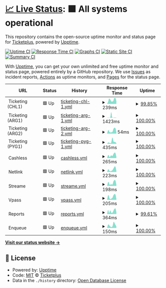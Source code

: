 # [📈 Live Status](https://status.ticketplus.global): <!--live status--> **🟩 All systems operational**

This repository contains the open-source uptime monitor and status page for [Ticketplus](https://ticketplus.cl), powered by [Upptime](https://github.com/upptime/upptime).

[![Uptime CI](https://github.com/ticketplushq/status/workflows/Uptime%20CI/badge.svg)](https://github.com/ticketplushq/status/actions?query=workflow%3A%22Uptime+CI%22)
[![Response Time CI](https://github.com/ticketplushq/status/workflows/Response%20Time%20CI/badge.svg)](https://github.com/ticketplushq/status/actions?query=workflow%3A%22Response+Time+CI%22)
[![Graphs CI](https://github.com/ticketplushq/status/workflows/Graphs%20CI/badge.svg)](https://github.com/ticketplushq/status/actions?query=workflow%3A%22Graphs+CI%22)
[![Static Site CI](https://github.com/ticketplushq/status/workflows/Static%20Site%20CI/badge.svg)](https://github.com/ticketplushq/status/actions?query=workflow%3A%22Static+Site+CI%22)
[![Summary CI](https://github.com/ticketplushq/status/workflows/Summary%20CI/badge.svg)](https://github.com/ticketplushq/status/actions?query=workflow%3A%22Summary+CI%22)

With [Upptime](https://upptime.js.org), you can get your own unlimited and free uptime monitor and status page, powered entirely by a GitHub repository. We use [Issues](https://github.com/ticketplushq/status/issues) as incident reports, [Actions](https://github.com/ticketplushq/status/actions) as uptime monitors, and [Pages](https://status.ticketplus.global) for the status page.

<!--start: status pages-->
<!-- This summary is generated by Upptime (https://github.com/upptime/upptime) -->
<!-- Do not edit this manually, your changes will be overwritten -->
<!-- prettier-ignore -->
| URL | Status | History | Response Time | Uptime |
| --- | ------ | ------- | ------------- | ------ |
| <img alt="" src="https://ticketing-assets.ticketplus.global/assets/logo-round-99223a5db65251ea5227316d3e30dbf03ac693920ffbca86b254f9508224754d.png" height="13"> Ticketing (CHL1) | 🟩 Up | [ticketing-chl-1.yml](https://github.com/ticketplushq/status/commits/HEAD/history/ticketing-chl-1.yml) | <details><summary><img alt="Response time graph" src="./graphs/ticketing-chl-1/response-time-week.png" height="20"> 239ms</summary><br><a href="https://status.ticketplus.global/history/ticketing-chl-1"><img alt="Response time 202" src="https://img.shields.io/endpoint?url=https%3A%2F%2Fraw.githubusercontent.com%2Fticketplushq%2Fstatus%2FHEAD%2Fapi%2Fticketing-chl-1%2Fresponse-time.json"></a><br><a href="https://status.ticketplus.global/history/ticketing-chl-1"><img alt="24-hour response time 169" src="https://img.shields.io/endpoint?url=https%3A%2F%2Fraw.githubusercontent.com%2Fticketplushq%2Fstatus%2FHEAD%2Fapi%2Fticketing-chl-1%2Fresponse-time-day.json"></a><br><a href="https://status.ticketplus.global/history/ticketing-chl-1"><img alt="7-day response time 239" src="https://img.shields.io/endpoint?url=https%3A%2F%2Fraw.githubusercontent.com%2Fticketplushq%2Fstatus%2FHEAD%2Fapi%2Fticketing-chl-1%2Fresponse-time-week.json"></a><br><a href="https://status.ticketplus.global/history/ticketing-chl-1"><img alt="30-day response time 202" src="https://img.shields.io/endpoint?url=https%3A%2F%2Fraw.githubusercontent.com%2Fticketplushq%2Fstatus%2FHEAD%2Fapi%2Fticketing-chl-1%2Fresponse-time-month.json"></a><br><a href="https://status.ticketplus.global/history/ticketing-chl-1"><img alt="1-year response time 202" src="https://img.shields.io/endpoint?url=https%3A%2F%2Fraw.githubusercontent.com%2Fticketplushq%2Fstatus%2FHEAD%2Fapi%2Fticketing-chl-1%2Fresponse-time-year.json"></a></details> | <details><summary><a href="https://status.ticketplus.global/history/ticketing-chl-1">99.85%</a></summary><a href="https://status.ticketplus.global/history/ticketing-chl-1"><img alt="All-time uptime 99.90%" src="https://img.shields.io/endpoint?url=https%3A%2F%2Fraw.githubusercontent.com%2Fticketplushq%2Fstatus%2FHEAD%2Fapi%2Fticketing-chl-1%2Fuptime.json"></a><br><a href="https://status.ticketplus.global/history/ticketing-chl-1"><img alt="24-hour uptime 100.00%" src="https://img.shields.io/endpoint?url=https%3A%2F%2Fraw.githubusercontent.com%2Fticketplushq%2Fstatus%2FHEAD%2Fapi%2Fticketing-chl-1%2Fuptime-day.json"></a><br><a href="https://status.ticketplus.global/history/ticketing-chl-1"><img alt="7-day uptime 99.85%" src="https://img.shields.io/endpoint?url=https%3A%2F%2Fraw.githubusercontent.com%2Fticketplushq%2Fstatus%2FHEAD%2Fapi%2Fticketing-chl-1%2Fuptime-week.json"></a><br><a href="https://status.ticketplus.global/history/ticketing-chl-1"><img alt="30-day uptime 99.90%" src="https://img.shields.io/endpoint?url=https%3A%2F%2Fraw.githubusercontent.com%2Fticketplushq%2Fstatus%2FHEAD%2Fapi%2Fticketing-chl-1%2Fuptime-month.json"></a><br><a href="https://status.ticketplus.global/history/ticketing-chl-1"><img alt="1-year uptime 99.90%" src="https://img.shields.io/endpoint?url=https%3A%2F%2Fraw.githubusercontent.com%2Fticketplushq%2Fstatus%2FHEAD%2Fapi%2Fticketing-chl-1%2Fuptime-year.json"></a></details>
| <img alt="" src="https://ticketing-assets.ticketplus.global/assets/logo-round-99223a5db65251ea5227316d3e30dbf03ac693920ffbca86b254f9508224754d.png" height="13"> Ticketing (ARG1) | 🟩 Up | [ticketing-arg-1.yml](https://github.com/ticketplushq/status/commits/HEAD/history/ticketing-arg-1.yml) | <details><summary><img alt="Response time graph" src="./graphs/ticketing-arg-1/response-time-week.png" height="20"> 1423ms</summary><br><a href="https://status.ticketplus.global/history/ticketing-arg-1"><img alt="Response time 994" src="https://img.shields.io/endpoint?url=https%3A%2F%2Fraw.githubusercontent.com%2Fticketplushq%2Fstatus%2FHEAD%2Fapi%2Fticketing-arg-1%2Fresponse-time.json"></a><br><a href="https://status.ticketplus.global/history/ticketing-arg-1"><img alt="24-hour response time 234" src="https://img.shields.io/endpoint?url=https%3A%2F%2Fraw.githubusercontent.com%2Fticketplushq%2Fstatus%2FHEAD%2Fapi%2Fticketing-arg-1%2Fresponse-time-day.json"></a><br><a href="https://status.ticketplus.global/history/ticketing-arg-1"><img alt="7-day response time 1423" src="https://img.shields.io/endpoint?url=https%3A%2F%2Fraw.githubusercontent.com%2Fticketplushq%2Fstatus%2FHEAD%2Fapi%2Fticketing-arg-1%2Fresponse-time-week.json"></a><br><a href="https://status.ticketplus.global/history/ticketing-arg-1"><img alt="30-day response time 994" src="https://img.shields.io/endpoint?url=https%3A%2F%2Fraw.githubusercontent.com%2Fticketplushq%2Fstatus%2FHEAD%2Fapi%2Fticketing-arg-1%2Fresponse-time-month.json"></a><br><a href="https://status.ticketplus.global/history/ticketing-arg-1"><img alt="1-year response time 994" src="https://img.shields.io/endpoint?url=https%3A%2F%2Fraw.githubusercontent.com%2Fticketplushq%2Fstatus%2FHEAD%2Fapi%2Fticketing-arg-1%2Fresponse-time-year.json"></a></details> | <details><summary><a href="https://status.ticketplus.global/history/ticketing-arg-1">100.00%</a></summary><a href="https://status.ticketplus.global/history/ticketing-arg-1"><img alt="All-time uptime 100.00%" src="https://img.shields.io/endpoint?url=https%3A%2F%2Fraw.githubusercontent.com%2Fticketplushq%2Fstatus%2FHEAD%2Fapi%2Fticketing-arg-1%2Fuptime.json"></a><br><a href="https://status.ticketplus.global/history/ticketing-arg-1"><img alt="24-hour uptime 100.00%" src="https://img.shields.io/endpoint?url=https%3A%2F%2Fraw.githubusercontent.com%2Fticketplushq%2Fstatus%2FHEAD%2Fapi%2Fticketing-arg-1%2Fuptime-day.json"></a><br><a href="https://status.ticketplus.global/history/ticketing-arg-1"><img alt="7-day uptime 100.00%" src="https://img.shields.io/endpoint?url=https%3A%2F%2Fraw.githubusercontent.com%2Fticketplushq%2Fstatus%2FHEAD%2Fapi%2Fticketing-arg-1%2Fuptime-week.json"></a><br><a href="https://status.ticketplus.global/history/ticketing-arg-1"><img alt="30-day uptime 100.00%" src="https://img.shields.io/endpoint?url=https%3A%2F%2Fraw.githubusercontent.com%2Fticketplushq%2Fstatus%2FHEAD%2Fapi%2Fticketing-arg-1%2Fuptime-month.json"></a><br><a href="https://status.ticketplus.global/history/ticketing-arg-1"><img alt="1-year uptime 100.00%" src="https://img.shields.io/endpoint?url=https%3A%2F%2Fraw.githubusercontent.com%2Fticketplushq%2Fstatus%2FHEAD%2Fapi%2Fticketing-arg-1%2Fuptime-year.json"></a></details>
| <img alt="" src="https://ticketing-assets.ticketplus.global/assets/logo-round-99223a5db65251ea5227316d3e30dbf03ac693920ffbca86b254f9508224754d.png" height="13"> Ticketing (ARG2) | 🟩 Up | [ticketing-arg-2.yml](https://github.com/ticketplushq/status/commits/HEAD/history/ticketing-arg-2.yml) | <details><summary><img alt="Response time graph" src="./graphs/ticketing-arg-2/response-time-week.png" height="20"> 54ms</summary><br><a href="https://status.ticketplus.global/history/ticketing-arg-2"><img alt="Response time 49" src="https://img.shields.io/endpoint?url=https%3A%2F%2Fraw.githubusercontent.com%2Fticketplushq%2Fstatus%2FHEAD%2Fapi%2Fticketing-arg-2%2Fresponse-time.json"></a><br><a href="https://status.ticketplus.global/history/ticketing-arg-2"><img alt="24-hour response time 27" src="https://img.shields.io/endpoint?url=https%3A%2F%2Fraw.githubusercontent.com%2Fticketplushq%2Fstatus%2FHEAD%2Fapi%2Fticketing-arg-2%2Fresponse-time-day.json"></a><br><a href="https://status.ticketplus.global/history/ticketing-arg-2"><img alt="7-day response time 54" src="https://img.shields.io/endpoint?url=https%3A%2F%2Fraw.githubusercontent.com%2Fticketplushq%2Fstatus%2FHEAD%2Fapi%2Fticketing-arg-2%2Fresponse-time-week.json"></a><br><a href="https://status.ticketplus.global/history/ticketing-arg-2"><img alt="30-day response time 49" src="https://img.shields.io/endpoint?url=https%3A%2F%2Fraw.githubusercontent.com%2Fticketplushq%2Fstatus%2FHEAD%2Fapi%2Fticketing-arg-2%2Fresponse-time-month.json"></a><br><a href="https://status.ticketplus.global/history/ticketing-arg-2"><img alt="1-year response time 49" src="https://img.shields.io/endpoint?url=https%3A%2F%2Fraw.githubusercontent.com%2Fticketplushq%2Fstatus%2FHEAD%2Fapi%2Fticketing-arg-2%2Fresponse-time-year.json"></a></details> | <details><summary><a href="https://status.ticketplus.global/history/ticketing-arg-2">100.00%</a></summary><a href="https://status.ticketplus.global/history/ticketing-arg-2"><img alt="All-time uptime 100.00%" src="https://img.shields.io/endpoint?url=https%3A%2F%2Fraw.githubusercontent.com%2Fticketplushq%2Fstatus%2FHEAD%2Fapi%2Fticketing-arg-2%2Fuptime.json"></a><br><a href="https://status.ticketplus.global/history/ticketing-arg-2"><img alt="24-hour uptime 100.00%" src="https://img.shields.io/endpoint?url=https%3A%2F%2Fraw.githubusercontent.com%2Fticketplushq%2Fstatus%2FHEAD%2Fapi%2Fticketing-arg-2%2Fuptime-day.json"></a><br><a href="https://status.ticketplus.global/history/ticketing-arg-2"><img alt="7-day uptime 100.00%" src="https://img.shields.io/endpoint?url=https%3A%2F%2Fraw.githubusercontent.com%2Fticketplushq%2Fstatus%2FHEAD%2Fapi%2Fticketing-arg-2%2Fuptime-week.json"></a><br><a href="https://status.ticketplus.global/history/ticketing-arg-2"><img alt="30-day uptime 100.00%" src="https://img.shields.io/endpoint?url=https%3A%2F%2Fraw.githubusercontent.com%2Fticketplushq%2Fstatus%2FHEAD%2Fapi%2Fticketing-arg-2%2Fuptime-month.json"></a><br><a href="https://status.ticketplus.global/history/ticketing-arg-2"><img alt="1-year uptime 100.00%" src="https://img.shields.io/endpoint?url=https%3A%2F%2Fraw.githubusercontent.com%2Fticketplushq%2Fstatus%2FHEAD%2Fapi%2Fticketing-arg-2%2Fuptime-year.json"></a></details>
| <img alt="" src="https://ticketing-assets.ticketplus.global/assets/logo-round-99223a5db65251ea5227316d3e30dbf03ac693920ffbca86b254f9508224754d.png" height="13"> Ticketing (PYG1) | 🟩 Up | [ticketing-pyg-1.yml](https://github.com/ticketplushq/status/commits/HEAD/history/ticketing-pyg-1.yml) | <details><summary><img alt="Response time graph" src="./graphs/ticketing-pyg-1/response-time-week.png" height="20"> 435ms</summary><br><a href="https://status.ticketplus.global/history/ticketing-pyg-1"><img alt="Response time 356" src="https://img.shields.io/endpoint?url=https%3A%2F%2Fraw.githubusercontent.com%2Fticketplushq%2Fstatus%2FHEAD%2Fapi%2Fticketing-pyg-1%2Fresponse-time.json"></a><br><a href="https://status.ticketplus.global/history/ticketing-pyg-1"><img alt="24-hour response time 122" src="https://img.shields.io/endpoint?url=https%3A%2F%2Fraw.githubusercontent.com%2Fticketplushq%2Fstatus%2FHEAD%2Fapi%2Fticketing-pyg-1%2Fresponse-time-day.json"></a><br><a href="https://status.ticketplus.global/history/ticketing-pyg-1"><img alt="7-day response time 435" src="https://img.shields.io/endpoint?url=https%3A%2F%2Fraw.githubusercontent.com%2Fticketplushq%2Fstatus%2FHEAD%2Fapi%2Fticketing-pyg-1%2Fresponse-time-week.json"></a><br><a href="https://status.ticketplus.global/history/ticketing-pyg-1"><img alt="30-day response time 356" src="https://img.shields.io/endpoint?url=https%3A%2F%2Fraw.githubusercontent.com%2Fticketplushq%2Fstatus%2FHEAD%2Fapi%2Fticketing-pyg-1%2Fresponse-time-month.json"></a><br><a href="https://status.ticketplus.global/history/ticketing-pyg-1"><img alt="1-year response time 356" src="https://img.shields.io/endpoint?url=https%3A%2F%2Fraw.githubusercontent.com%2Fticketplushq%2Fstatus%2FHEAD%2Fapi%2Fticketing-pyg-1%2Fresponse-time-year.json"></a></details> | <details><summary><a href="https://status.ticketplus.global/history/ticketing-pyg-1">100.00%</a></summary><a href="https://status.ticketplus.global/history/ticketing-pyg-1"><img alt="All-time uptime 100.00%" src="https://img.shields.io/endpoint?url=https%3A%2F%2Fraw.githubusercontent.com%2Fticketplushq%2Fstatus%2FHEAD%2Fapi%2Fticketing-pyg-1%2Fuptime.json"></a><br><a href="https://status.ticketplus.global/history/ticketing-pyg-1"><img alt="24-hour uptime 100.00%" src="https://img.shields.io/endpoint?url=https%3A%2F%2Fraw.githubusercontent.com%2Fticketplushq%2Fstatus%2FHEAD%2Fapi%2Fticketing-pyg-1%2Fuptime-day.json"></a><br><a href="https://status.ticketplus.global/history/ticketing-pyg-1"><img alt="7-day uptime 100.00%" src="https://img.shields.io/endpoint?url=https%3A%2F%2Fraw.githubusercontent.com%2Fticketplushq%2Fstatus%2FHEAD%2Fapi%2Fticketing-pyg-1%2Fuptime-week.json"></a><br><a href="https://status.ticketplus.global/history/ticketing-pyg-1"><img alt="30-day uptime 100.00%" src="https://img.shields.io/endpoint?url=https%3A%2F%2Fraw.githubusercontent.com%2Fticketplushq%2Fstatus%2FHEAD%2Fapi%2Fticketing-pyg-1%2Fuptime-month.json"></a><br><a href="https://status.ticketplus.global/history/ticketing-pyg-1"><img alt="1-year uptime 100.00%" src="https://img.shields.io/endpoint?url=https%3A%2F%2Fraw.githubusercontent.com%2Fticketplushq%2Fstatus%2FHEAD%2Fapi%2Fticketing-pyg-1%2Fuptime-year.json"></a></details>
| <img alt="" src="https://icons.duckduckgo.com/ip3/null.ico" height="13"> Cashless | 🟩 Up | [cashless.yml](https://github.com/ticketplushq/status/commits/HEAD/history/cashless.yml) | <details><summary><img alt="Response time graph" src="./graphs/cashless/response-time-week.png" height="20"> 265ms</summary><br><a href="https://status.ticketplus.global/history/cashless"><img alt="Response time 201" src="https://img.shields.io/endpoint?url=https%3A%2F%2Fraw.githubusercontent.com%2Fticketplushq%2Fstatus%2FHEAD%2Fapi%2Fcashless%2Fresponse-time.json"></a><br><a href="https://status.ticketplus.global/history/cashless"><img alt="24-hour response time 103" src="https://img.shields.io/endpoint?url=https%3A%2F%2Fraw.githubusercontent.com%2Fticketplushq%2Fstatus%2FHEAD%2Fapi%2Fcashless%2Fresponse-time-day.json"></a><br><a href="https://status.ticketplus.global/history/cashless"><img alt="7-day response time 265" src="https://img.shields.io/endpoint?url=https%3A%2F%2Fraw.githubusercontent.com%2Fticketplushq%2Fstatus%2FHEAD%2Fapi%2Fcashless%2Fresponse-time-week.json"></a><br><a href="https://status.ticketplus.global/history/cashless"><img alt="30-day response time 201" src="https://img.shields.io/endpoint?url=https%3A%2F%2Fraw.githubusercontent.com%2Fticketplushq%2Fstatus%2FHEAD%2Fapi%2Fcashless%2Fresponse-time-month.json"></a><br><a href="https://status.ticketplus.global/history/cashless"><img alt="1-year response time 201" src="https://img.shields.io/endpoint?url=https%3A%2F%2Fraw.githubusercontent.com%2Fticketplushq%2Fstatus%2FHEAD%2Fapi%2Fcashless%2Fresponse-time-year.json"></a></details> | <details><summary><a href="https://status.ticketplus.global/history/cashless">100.00%</a></summary><a href="https://status.ticketplus.global/history/cashless"><img alt="All-time uptime 100.00%" src="https://img.shields.io/endpoint?url=https%3A%2F%2Fraw.githubusercontent.com%2Fticketplushq%2Fstatus%2FHEAD%2Fapi%2Fcashless%2Fuptime.json"></a><br><a href="https://status.ticketplus.global/history/cashless"><img alt="24-hour uptime 100.00%" src="https://img.shields.io/endpoint?url=https%3A%2F%2Fraw.githubusercontent.com%2Fticketplushq%2Fstatus%2FHEAD%2Fapi%2Fcashless%2Fuptime-day.json"></a><br><a href="https://status.ticketplus.global/history/cashless"><img alt="7-day uptime 100.00%" src="https://img.shields.io/endpoint?url=https%3A%2F%2Fraw.githubusercontent.com%2Fticketplushq%2Fstatus%2FHEAD%2Fapi%2Fcashless%2Fuptime-week.json"></a><br><a href="https://status.ticketplus.global/history/cashless"><img alt="30-day uptime 100.00%" src="https://img.shields.io/endpoint?url=https%3A%2F%2Fraw.githubusercontent.com%2Fticketplushq%2Fstatus%2FHEAD%2Fapi%2Fcashless%2Fuptime-month.json"></a><br><a href="https://status.ticketplus.global/history/cashless"><img alt="1-year uptime 100.00%" src="https://img.shields.io/endpoint?url=https%3A%2F%2Fraw.githubusercontent.com%2Fticketplushq%2Fstatus%2FHEAD%2Fapi%2Fcashless%2Fuptime-year.json"></a></details>
| <img alt="" src="https://icons.duckduckgo.com/ip3/null.ico" height="13"> Netlink | 🟩 Up | [netlink.yml](https://github.com/ticketplushq/status/commits/HEAD/history/netlink.yml) | <details><summary><img alt="Response time graph" src="./graphs/netlink/response-time-week.png" height="20"> 223ms</summary><br><a href="https://status.ticketplus.global/history/netlink"><img alt="Response time 196" src="https://img.shields.io/endpoint?url=https%3A%2F%2Fraw.githubusercontent.com%2Fticketplushq%2Fstatus%2FHEAD%2Fapi%2Fnetlink%2Fresponse-time.json"></a><br><a href="https://status.ticketplus.global/history/netlink"><img alt="24-hour response time 97" src="https://img.shields.io/endpoint?url=https%3A%2F%2Fraw.githubusercontent.com%2Fticketplushq%2Fstatus%2FHEAD%2Fapi%2Fnetlink%2Fresponse-time-day.json"></a><br><a href="https://status.ticketplus.global/history/netlink"><img alt="7-day response time 223" src="https://img.shields.io/endpoint?url=https%3A%2F%2Fraw.githubusercontent.com%2Fticketplushq%2Fstatus%2FHEAD%2Fapi%2Fnetlink%2Fresponse-time-week.json"></a><br><a href="https://status.ticketplus.global/history/netlink"><img alt="30-day response time 196" src="https://img.shields.io/endpoint?url=https%3A%2F%2Fraw.githubusercontent.com%2Fticketplushq%2Fstatus%2FHEAD%2Fapi%2Fnetlink%2Fresponse-time-month.json"></a><br><a href="https://status.ticketplus.global/history/netlink"><img alt="1-year response time 196" src="https://img.shields.io/endpoint?url=https%3A%2F%2Fraw.githubusercontent.com%2Fticketplushq%2Fstatus%2FHEAD%2Fapi%2Fnetlink%2Fresponse-time-year.json"></a></details> | <details><summary><a href="https://status.ticketplus.global/history/netlink">100.00%</a></summary><a href="https://status.ticketplus.global/history/netlink"><img alt="All-time uptime 100.00%" src="https://img.shields.io/endpoint?url=https%3A%2F%2Fraw.githubusercontent.com%2Fticketplushq%2Fstatus%2FHEAD%2Fapi%2Fnetlink%2Fuptime.json"></a><br><a href="https://status.ticketplus.global/history/netlink"><img alt="24-hour uptime 100.00%" src="https://img.shields.io/endpoint?url=https%3A%2F%2Fraw.githubusercontent.com%2Fticketplushq%2Fstatus%2FHEAD%2Fapi%2Fnetlink%2Fuptime-day.json"></a><br><a href="https://status.ticketplus.global/history/netlink"><img alt="7-day uptime 100.00%" src="https://img.shields.io/endpoint?url=https%3A%2F%2Fraw.githubusercontent.com%2Fticketplushq%2Fstatus%2FHEAD%2Fapi%2Fnetlink%2Fuptime-week.json"></a><br><a href="https://status.ticketplus.global/history/netlink"><img alt="30-day uptime 100.00%" src="https://img.shields.io/endpoint?url=https%3A%2F%2Fraw.githubusercontent.com%2Fticketplushq%2Fstatus%2FHEAD%2Fapi%2Fnetlink%2Fuptime-month.json"></a><br><a href="https://status.ticketplus.global/history/netlink"><img alt="1-year uptime 100.00%" src="https://img.shields.io/endpoint?url=https%3A%2F%2Fraw.githubusercontent.com%2Fticketplushq%2Fstatus%2FHEAD%2Fapi%2Fnetlink%2Fuptime-year.json"></a></details>
| <img alt="" src="https://icons.duckduckgo.com/ip3/null.ico" height="13"> Streame | 🟩 Up | [streame.yml](https://github.com/ticketplushq/status/commits/HEAD/history/streame.yml) | <details><summary><img alt="Response time graph" src="./graphs/streame/response-time-week.png" height="20"> 198ms</summary><br><a href="https://status.ticketplus.global/history/streame"><img alt="Response time 197" src="https://img.shields.io/endpoint?url=https%3A%2F%2Fraw.githubusercontent.com%2Fticketplushq%2Fstatus%2FHEAD%2Fapi%2Fstreame%2Fresponse-time.json"></a><br><a href="https://status.ticketplus.global/history/streame"><img alt="24-hour response time 68" src="https://img.shields.io/endpoint?url=https%3A%2F%2Fraw.githubusercontent.com%2Fticketplushq%2Fstatus%2FHEAD%2Fapi%2Fstreame%2Fresponse-time-day.json"></a><br><a href="https://status.ticketplus.global/history/streame"><img alt="7-day response time 198" src="https://img.shields.io/endpoint?url=https%3A%2F%2Fraw.githubusercontent.com%2Fticketplushq%2Fstatus%2FHEAD%2Fapi%2Fstreame%2Fresponse-time-week.json"></a><br><a href="https://status.ticketplus.global/history/streame"><img alt="30-day response time 197" src="https://img.shields.io/endpoint?url=https%3A%2F%2Fraw.githubusercontent.com%2Fticketplushq%2Fstatus%2FHEAD%2Fapi%2Fstreame%2Fresponse-time-month.json"></a><br><a href="https://status.ticketplus.global/history/streame"><img alt="1-year response time 197" src="https://img.shields.io/endpoint?url=https%3A%2F%2Fraw.githubusercontent.com%2Fticketplushq%2Fstatus%2FHEAD%2Fapi%2Fstreame%2Fresponse-time-year.json"></a></details> | <details><summary><a href="https://status.ticketplus.global/history/streame">100.00%</a></summary><a href="https://status.ticketplus.global/history/streame"><img alt="All-time uptime 100.00%" src="https://img.shields.io/endpoint?url=https%3A%2F%2Fraw.githubusercontent.com%2Fticketplushq%2Fstatus%2FHEAD%2Fapi%2Fstreame%2Fuptime.json"></a><br><a href="https://status.ticketplus.global/history/streame"><img alt="24-hour uptime 100.00%" src="https://img.shields.io/endpoint?url=https%3A%2F%2Fraw.githubusercontent.com%2Fticketplushq%2Fstatus%2FHEAD%2Fapi%2Fstreame%2Fuptime-day.json"></a><br><a href="https://status.ticketplus.global/history/streame"><img alt="7-day uptime 100.00%" src="https://img.shields.io/endpoint?url=https%3A%2F%2Fraw.githubusercontent.com%2Fticketplushq%2Fstatus%2FHEAD%2Fapi%2Fstreame%2Fuptime-week.json"></a><br><a href="https://status.ticketplus.global/history/streame"><img alt="30-day uptime 100.00%" src="https://img.shields.io/endpoint?url=https%3A%2F%2Fraw.githubusercontent.com%2Fticketplushq%2Fstatus%2FHEAD%2Fapi%2Fstreame%2Fuptime-month.json"></a><br><a href="https://status.ticketplus.global/history/streame"><img alt="1-year uptime 100.00%" src="https://img.shields.io/endpoint?url=https%3A%2F%2Fraw.githubusercontent.com%2Fticketplushq%2Fstatus%2FHEAD%2Fapi%2Fstreame%2Fuptime-year.json"></a></details>
| <img alt="" src="https://icons.duckduckgo.com/ip3/null.ico" height="13"> Vpass | 🟩 Up | [vpass.yml](https://github.com/ticketplushq/status/commits/HEAD/history/vpass.yml) | <details><summary><img alt="Response time graph" src="./graphs/vpass/response-time-week.png" height="20"> 205ms</summary><br><a href="https://status.ticketplus.global/history/vpass"><img alt="Response time 185" src="https://img.shields.io/endpoint?url=https%3A%2F%2Fraw.githubusercontent.com%2Fticketplushq%2Fstatus%2FHEAD%2Fapi%2Fvpass%2Fresponse-time.json"></a><br><a href="https://status.ticketplus.global/history/vpass"><img alt="24-hour response time 58" src="https://img.shields.io/endpoint?url=https%3A%2F%2Fraw.githubusercontent.com%2Fticketplushq%2Fstatus%2FHEAD%2Fapi%2Fvpass%2Fresponse-time-day.json"></a><br><a href="https://status.ticketplus.global/history/vpass"><img alt="7-day response time 205" src="https://img.shields.io/endpoint?url=https%3A%2F%2Fraw.githubusercontent.com%2Fticketplushq%2Fstatus%2FHEAD%2Fapi%2Fvpass%2Fresponse-time-week.json"></a><br><a href="https://status.ticketplus.global/history/vpass"><img alt="30-day response time 185" src="https://img.shields.io/endpoint?url=https%3A%2F%2Fraw.githubusercontent.com%2Fticketplushq%2Fstatus%2FHEAD%2Fapi%2Fvpass%2Fresponse-time-month.json"></a><br><a href="https://status.ticketplus.global/history/vpass"><img alt="1-year response time 185" src="https://img.shields.io/endpoint?url=https%3A%2F%2Fraw.githubusercontent.com%2Fticketplushq%2Fstatus%2FHEAD%2Fapi%2Fvpass%2Fresponse-time-year.json"></a></details> | <details><summary><a href="https://status.ticketplus.global/history/vpass">100.00%</a></summary><a href="https://status.ticketplus.global/history/vpass"><img alt="All-time uptime 100.00%" src="https://img.shields.io/endpoint?url=https%3A%2F%2Fraw.githubusercontent.com%2Fticketplushq%2Fstatus%2FHEAD%2Fapi%2Fvpass%2Fuptime.json"></a><br><a href="https://status.ticketplus.global/history/vpass"><img alt="24-hour uptime 100.00%" src="https://img.shields.io/endpoint?url=https%3A%2F%2Fraw.githubusercontent.com%2Fticketplushq%2Fstatus%2FHEAD%2Fapi%2Fvpass%2Fuptime-day.json"></a><br><a href="https://status.ticketplus.global/history/vpass"><img alt="7-day uptime 100.00%" src="https://img.shields.io/endpoint?url=https%3A%2F%2Fraw.githubusercontent.com%2Fticketplushq%2Fstatus%2FHEAD%2Fapi%2Fvpass%2Fuptime-week.json"></a><br><a href="https://status.ticketplus.global/history/vpass"><img alt="30-day uptime 100.00%" src="https://img.shields.io/endpoint?url=https%3A%2F%2Fraw.githubusercontent.com%2Fticketplushq%2Fstatus%2FHEAD%2Fapi%2Fvpass%2Fuptime-month.json"></a><br><a href="https://status.ticketplus.global/history/vpass"><img alt="1-year uptime 100.00%" src="https://img.shields.io/endpoint?url=https%3A%2F%2Fraw.githubusercontent.com%2Fticketplushq%2Fstatus%2FHEAD%2Fapi%2Fvpass%2Fuptime-year.json"></a></details>
| <img alt="" src="https://icons.duckduckgo.com/ip3/null.ico" height="13"> Reports | 🟩 Up | [reports.yml](https://github.com/ticketplushq/status/commits/HEAD/history/reports.yml) | <details><summary><img alt="Response time graph" src="./graphs/reports/response-time-week.png" height="20"> 364ms</summary><br><a href="https://status.ticketplus.global/history/reports"><img alt="Response time 339" src="https://img.shields.io/endpoint?url=https%3A%2F%2Fraw.githubusercontent.com%2Fticketplushq%2Fstatus%2FHEAD%2Fapi%2Freports%2Fresponse-time.json"></a><br><a href="https://status.ticketplus.global/history/reports"><img alt="24-hour response time 203" src="https://img.shields.io/endpoint?url=https%3A%2F%2Fraw.githubusercontent.com%2Fticketplushq%2Fstatus%2FHEAD%2Fapi%2Freports%2Fresponse-time-day.json"></a><br><a href="https://status.ticketplus.global/history/reports"><img alt="7-day response time 364" src="https://img.shields.io/endpoint?url=https%3A%2F%2Fraw.githubusercontent.com%2Fticketplushq%2Fstatus%2FHEAD%2Fapi%2Freports%2Fresponse-time-week.json"></a><br><a href="https://status.ticketplus.global/history/reports"><img alt="30-day response time 339" src="https://img.shields.io/endpoint?url=https%3A%2F%2Fraw.githubusercontent.com%2Fticketplushq%2Fstatus%2FHEAD%2Fapi%2Freports%2Fresponse-time-month.json"></a><br><a href="https://status.ticketplus.global/history/reports"><img alt="1-year response time 339" src="https://img.shields.io/endpoint?url=https%3A%2F%2Fraw.githubusercontent.com%2Fticketplushq%2Fstatus%2FHEAD%2Fapi%2Freports%2Fresponse-time-year.json"></a></details> | <details><summary><a href="https://status.ticketplus.global/history/reports">99.61%</a></summary><a href="https://status.ticketplus.global/history/reports"><img alt="All-time uptime 99.73%" src="https://img.shields.io/endpoint?url=https%3A%2F%2Fraw.githubusercontent.com%2Fticketplushq%2Fstatus%2FHEAD%2Fapi%2Freports%2Fuptime.json"></a><br><a href="https://status.ticketplus.global/history/reports"><img alt="24-hour uptime 100.00%" src="https://img.shields.io/endpoint?url=https%3A%2F%2Fraw.githubusercontent.com%2Fticketplushq%2Fstatus%2FHEAD%2Fapi%2Freports%2Fuptime-day.json"></a><br><a href="https://status.ticketplus.global/history/reports"><img alt="7-day uptime 99.61%" src="https://img.shields.io/endpoint?url=https%3A%2F%2Fraw.githubusercontent.com%2Fticketplushq%2Fstatus%2FHEAD%2Fapi%2Freports%2Fuptime-week.json"></a><br><a href="https://status.ticketplus.global/history/reports"><img alt="30-day uptime 99.73%" src="https://img.shields.io/endpoint?url=https%3A%2F%2Fraw.githubusercontent.com%2Fticketplushq%2Fstatus%2FHEAD%2Fapi%2Freports%2Fuptime-month.json"></a><br><a href="https://status.ticketplus.global/history/reports"><img alt="1-year uptime 99.73%" src="https://img.shields.io/endpoint?url=https%3A%2F%2Fraw.githubusercontent.com%2Fticketplushq%2Fstatus%2FHEAD%2Fapi%2Freports%2Fuptime-year.json"></a></details>
| <img alt="" src="https://icons.duckduckgo.com/ip3/null.ico" height="13"> Enqueue | 🟩 Up | [enqueue.yml](https://github.com/ticketplushq/status/commits/HEAD/history/enqueue.yml) | <details><summary><img alt="Response time graph" src="./graphs/enqueue/response-time-week.png" height="20"> 150ms</summary><br><a href="https://status.ticketplus.global/history/enqueue"><img alt="Response time 127" src="https://img.shields.io/endpoint?url=https%3A%2F%2Fraw.githubusercontent.com%2Fticketplushq%2Fstatus%2FHEAD%2Fapi%2Fenqueue%2Fresponse-time.json"></a><br><a href="https://status.ticketplus.global/history/enqueue"><img alt="24-hour response time 75" src="https://img.shields.io/endpoint?url=https%3A%2F%2Fraw.githubusercontent.com%2Fticketplushq%2Fstatus%2FHEAD%2Fapi%2Fenqueue%2Fresponse-time-day.json"></a><br><a href="https://status.ticketplus.global/history/enqueue"><img alt="7-day response time 150" src="https://img.shields.io/endpoint?url=https%3A%2F%2Fraw.githubusercontent.com%2Fticketplushq%2Fstatus%2FHEAD%2Fapi%2Fenqueue%2Fresponse-time-week.json"></a><br><a href="https://status.ticketplus.global/history/enqueue"><img alt="30-day response time 127" src="https://img.shields.io/endpoint?url=https%3A%2F%2Fraw.githubusercontent.com%2Fticketplushq%2Fstatus%2FHEAD%2Fapi%2Fenqueue%2Fresponse-time-month.json"></a><br><a href="https://status.ticketplus.global/history/enqueue"><img alt="1-year response time 127" src="https://img.shields.io/endpoint?url=https%3A%2F%2Fraw.githubusercontent.com%2Fticketplushq%2Fstatus%2FHEAD%2Fapi%2Fenqueue%2Fresponse-time-year.json"></a></details> | <details><summary><a href="https://status.ticketplus.global/history/enqueue">100.00%</a></summary><a href="https://status.ticketplus.global/history/enqueue"><img alt="All-time uptime 100.00%" src="https://img.shields.io/endpoint?url=https%3A%2F%2Fraw.githubusercontent.com%2Fticketplushq%2Fstatus%2FHEAD%2Fapi%2Fenqueue%2Fuptime.json"></a><br><a href="https://status.ticketplus.global/history/enqueue"><img alt="24-hour uptime 100.00%" src="https://img.shields.io/endpoint?url=https%3A%2F%2Fraw.githubusercontent.com%2Fticketplushq%2Fstatus%2FHEAD%2Fapi%2Fenqueue%2Fuptime-day.json"></a><br><a href="https://status.ticketplus.global/history/enqueue"><img alt="7-day uptime 100.00%" src="https://img.shields.io/endpoint?url=https%3A%2F%2Fraw.githubusercontent.com%2Fticketplushq%2Fstatus%2FHEAD%2Fapi%2Fenqueue%2Fuptime-week.json"></a><br><a href="https://status.ticketplus.global/history/enqueue"><img alt="30-day uptime 100.00%" src="https://img.shields.io/endpoint?url=https%3A%2F%2Fraw.githubusercontent.com%2Fticketplushq%2Fstatus%2FHEAD%2Fapi%2Fenqueue%2Fuptime-month.json"></a><br><a href="https://status.ticketplus.global/history/enqueue"><img alt="1-year uptime 100.00%" src="https://img.shields.io/endpoint?url=https%3A%2F%2Fraw.githubusercontent.com%2Fticketplushq%2Fstatus%2FHEAD%2Fapi%2Fenqueue%2Fuptime-year.json"></a></details>

<!--end: status pages-->

[**Visit our status website →**](https://status.ticketplus.global)

## 📄 License

- Powered by: [Upptime](https://github.com/upptime/upptime)
- Code: [MIT](./LICENSE) © [Ticketplus](https://ticketplus.cl)
- Data in the `./history` directory: [Open Database License](https://opendatacommons.org/licenses/odbl/1-0/)
